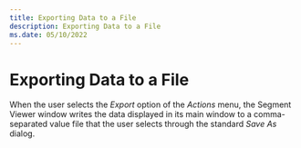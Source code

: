 ```yaml
---
title: Exporting Data to a File
description: Exporting Data to a File 
ms.date: 05/10/2022
---
```


# Exporting Data to a File

When the user selects the *Export* option of the *Actions* menu, the Segment Viewer window writes the data displayed in its main window to a comma-separated value file that the user selects through the standard *Save As* dialog. 